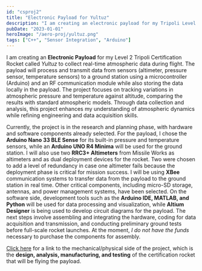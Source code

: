 ```yaml
---
id: "csproj2"
title: "Electronic Payload for Yultuz"
description: "I am creating an electronic payload for my Tripoli Level 2 Certification rocket to measure atmospheric conditions."
pubDate: "2023-01-01"
heroImage: "/aero-proj/yultuz.png"
tags: ["C++", "Sensor Integration", "Arduino"]
---
```


I am creating an **Electronic Payload** for my Level 2 Tripoli Certification Rocket called *Yultuz* to collect real-time atmospheric data during flight. The payload will process and transmit data from sensors (altimeter, pressure sensor, temperature sensors) to a ground station using a microcontroller (Arduino) and an RF communication module while also storing the data locally in the payload. The project focuses on tracking variations in atmospheric pressure and temperature against altitude, comparing the results with standard atmospheric models. Through data collection and analysis, this project enhances my understanding of atmospheric dynamics while refining engineering and data acquisition skills.

Currently, the project is in the research and planning phase, with hardware and software components already selected. For the payload, I chose the **Arduino Nano 33 BLE Sense** for its built-in pressure and temperature sensors, while an **Arduino UNO R4 Minima** will be used for the ground station. I will also use two **RRC3+ Altimeters** from Missile Works as altimeters and as dual deployment devices for the rocket. Two were chosen to add a level of redundancy in case one altimeter fails because the deployment phase is critical for mission success. I will be using **XBee** communication systems to transfer data from the payload to the ground station in real time. Other critical components, including micro-SD storage, antennas, and power management systems, have been selected. On the software side, development tools such as the **Arduino IDE, MATLAB, and Python** will be used for data processing and visualization, while **Altium Designer** is being used to develop circuit diagrams for the payload. The next steps involve assembling and integrating the hardware, coding for data acquisition and transmission, and conducting preliminary ground tests before full-scale rocket launches. At the moment, *I do not have the funds* necessary to purchase the components for assembly.

[Click here](https://www.danieltohti.com/aerospace-projects/l2cert/) for a link to the mechanical/physical side of the project, which is the **design, analysis, manufacturing, and testing** of the certification rocket that will be flying the payload.